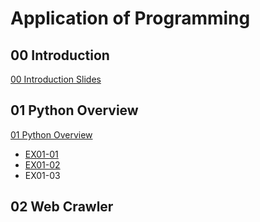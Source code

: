 # Application of Programming

## 00 Introduction

[00 Introduction Slides](https://htmlpreview.github.io/?slides/00-Introduction.html)

## 01 Python Overview

[01 Python Overview](https://htmlpreview.github.io/?slides/01-python_overview.html)

- [EX01-01](EX01_01_加法器.ipynb)
- [EX01-02](EX01_02_BMI_計算.ipynb)
- EX01-03

## 02 Web Crawler


